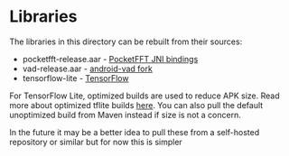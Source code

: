 # Libraries

The libraries in this directory can be rebuilt from their sources:
* pocketfft-release.aar - [PocketFFT JNI bindings](https://gitlab.futo.org/alex/pocketfft-jni)
* vad-release.aar - [android-vad fork](https://github.com/abb128/android-vad)
* tensorflow-lite - [TensorFlow](https://github.com/tensorflow/tensorflow)

For TensorFlow Lite, optimized builds are used to reduce APK size. Read more about optimized tflite builds [here](https://www.tensorflow.org/lite/guide/reduce_binary_size). You can also pull the default unoptimized build from Maven instead if size is not a concern.

In the future it may be a better idea to pull these from a self-hosted repository or similar but for now this is simpler